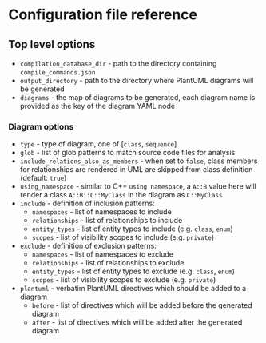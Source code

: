 # Configuration file reference

## Top level options
* `compilation_database_dir` - path to the directory containing `compile_commands.json`
* `output_directory` - path to the directory where PlantUML diagrams will be generated
* `diagrams` - the map of diagrams to be generated, each diagram name is provided as
             the key of the diagram YAML node

### Diagram options
* `type` - type of diagram, one of [`class`, `sequence`]
* `glob` - list of glob patterns to match source code files for analysis
* `include_relations_also_as_members` - when set to `false`, class members for relationships are rendered in UML are skipped from class definition (default: `true`)
* `using_namespace` - similar to C++ `using namespace`, a `A::B` value here will render a class `A::B::C::MyClass` in the diagram as `C::MyClass`
* `include` - definition of inclusion patterns:
    * `namespaces` - list of namespaces to include
    * `relationships` - list of relationships to include
    * `entity_types` - list of entity types to include (e.g. `class`, `enum`)
    * `scopes` - list of visibility scopes to include (e.g. `private`)
* `exclude` - definition of exclusion patterns:
    * `namespaces` - list of namespaces to exclude
    * `relationships` - list of relationships to exclude
    * `entity_types` - list of entity types to exclude (e.g. `class`, `enum`)
    * `scopes` - list of visibility scopes to exclude (e.g. `private`)
* `plantuml` - verbatim PlantUML directives which should be added to a diagram
    * `before` - list of directives which will be added before the generated diagram
    * `after` - list of directives which will be added after the generated diagram
